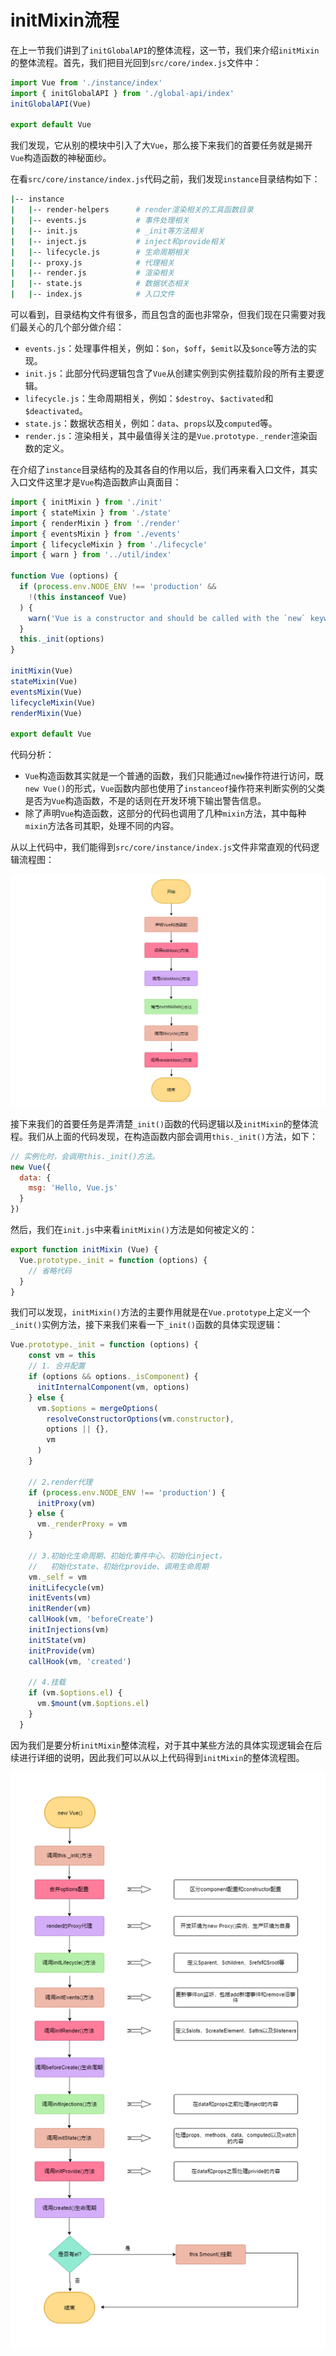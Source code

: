 
# initMixin流程
在上一节我们讲到了`initGlobalAPI`的整体流程，这一节，我们来介绍`initMixin`的整体流程。首先，我们把目光回到`src/core/index.js`文件中：
```js
import Vue from './instance/index'
import { initGlobalAPI } from './global-api/index'
initGlobalAPI(Vue)

export default Vue
```
我们发现，它从别的模块中引入了大`Vue`，那么接下来我们的首要任务就是揭开`Vue`构造函数的神秘面纱。

在看`src/core/instance/index.js`代码之前，我们发现`instance`目录结构如下：
```sh
|-- instance
|   |-- render-helpers      # render渲染相关的工具函数目录
|   |-- events.js           # 事件处理相关
|   |-- init.js             # _init等方法相关
|   |-- inject.js           # inject和provide相关
|   |-- lifecycle.js        # 生命周期相关
|   |-- proxy.js            # 代理相关
|   |-- render.js           # 渲染相关
|   |-- state.js            # 数据状态相关
|   |-- index.js            # 入口文件
```

可以看到，目录结构文件有很多，而且包含的面也非常杂，但我们现在只需要对我们最关心的几个部分做介绍：
* `events.js`：处理事件相关，例如：`$on`，`$off`，`$emit`以及`$once`等方法的实现。
* `init.js`：此部分代码逻辑包含了`Vue`从创建实例到实例挂载阶段的所有主要逻辑。
* `lifecycle.js`：生命周期相关，例如：`$destroy`、`$activated`和`$deactivated`。
* `state.js`：数据状态相关，例如：`data`、`props`以及`computed`等。
* `render.js`：渲染相关，其中最值得关注的是`Vue.prototype._render`渲染函数的定义。

在介绍了`instance`目录结构的及其各自的作用以后，我们再来看入口文件，其实入口文件这里才是`Vue`构造函数庐山真面目：
```js
import { initMixin } from './init'
import { stateMixin } from './state'
import { renderMixin } from './render'
import { eventsMixin } from './events'
import { lifecycleMixin } from './lifecycle'
import { warn } from '../util/index'

function Vue (options) {
  if (process.env.NODE_ENV !== 'production' &&
    !(this instanceof Vue)
  ) {
    warn('Vue is a constructor and should be called with the `new` keyword')
  }
  this._init(options)
}

initMixin(Vue)
stateMixin(Vue)
eventsMixin(Vue)
lifecycleMixin(Vue)
renderMixin(Vue)

export default Vue
```

代码分析：
* `Vue`构造函数其实就是一个普通的函数，我们只能通过`new`操作符进行访问，既`new Vue()`的形式，`Vue`函数内部也使用了`instanceof`操作符来判断实例的父类是否为`Vue`构造函数，不是的话则在开发环境下输出警告信息。
* 除了声明`Vue`构造函数，这部分的代码也调用了几种`mixin`方法，其中每种`mixin`方法各司其职，处理不同的内容。

从以上代码中，我们能得到`src/core/instance/index.js`文件非常直观的代码逻辑流程图：

![instance流程](../../images/vueAnalysis/instance.png)

接下来我们的首要任务是弄清楚`_init()`函数的代码逻辑以及`initMixin`的整体流程。我们从上面的代码发现，在构造函数内部会调用`this._init()`方法，如下：
```js
// 实例化时，会调用this._init()方法。
new Vue({
  data: {
    msg: 'Hello, Vue.js'
  }
})
```

然后，我们在`init.js`中来看`initMixin()`方法是如何被定义的：
```js
export function initMixin (Vue) {
  Vue.prototype._init = function (options) {
    // 省略代码
  }
}
```
我们可以发现，`initMixin()`方法的主要作用就是在`Vue.prototype`上定义一个`_init()`实例方法，接下来我们来看一下`_init()`函数的具体实现逻辑：
```js
Vue.prototype._init = function (options) {
    const vm = this
    // 1. 合并配置
    if (options && options._isComponent) {
      initInternalComponent(vm, options)
    } else {
      vm.$options = mergeOptions(
        resolveConstructorOptions(vm.constructor),
        options || {},
        vm
      )
    }

    // 2.render代理
    if (process.env.NODE_ENV !== 'production') {
      initProxy(vm)
    } else {
      vm._renderProxy = vm
    }

    // 3.初始化生命周期、初始化事件中心、初始化inject，
    //   初始化state、初始化provide、调用生命周期
    vm._self = vm
    initLifecycle(vm)
    initEvents(vm)
    initRender(vm)
    callHook(vm, 'beforeCreate')
    initInjections(vm)
    initState(vm)
    initProvide(vm)
    callHook(vm, 'created')

    // 4.挂载
    if (vm.$options.el) {
      vm.$mount(vm.$options.el)
    }
  }
```
因为我们是要分析`initMixin`整体流程，对于其中某些方法的具体实现逻辑会在后续进行详细的说明，因此我们可以从以上代码得到`initMixin`的整体流程图。
<div style="text-align: center">
  <img src="../../images/vueAnalysis/initMixin.png" />
</div>